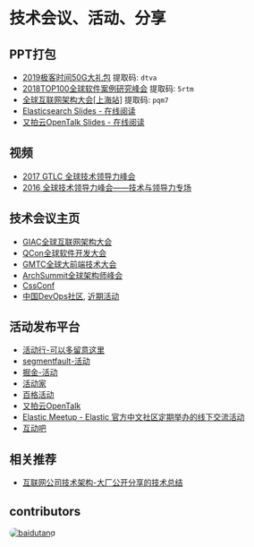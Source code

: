# 技术会议、活动、分享

## PPT打包
* [2019极客时间50G大礼包](https://pan.baidu.com/s/1ciU3H2WREoQnxR7ZnqJSPw) 提取码: <code>dtva</code>
* [2018TOP100全球软件案例研究峰会](https://pan.baidu.com/s/1ikqPLQRzIyjReOszkmw7zg) 提取码: <code>5rtm</code>
* [全球互联网架构大会[上海站]](https://pan.baidu.com/s/1omz7ngysZCHq1UBUTwJjLg) 提取码: <code>pqm7</code>
* [Elasticsearch Slides - 在线阅读](https://elasticsearch.cn/slides/)
* [又拍云OpenTalk Slides - 在线阅读](https://opentalk.upyun.com/)

## 视频
* [2017 GTLC 全球技术领导力峰会](https://daxue.qq.com/content/content/id/3384)
* [2016 全球技术领导力峰会——技术与领导力专场](https://daxue.qq.com/content/content/id/2732)

## 技术会议主页
* [GIAC全球互联网架构大会](http://www.thegiac.com/index.php)
* [QCon全球软件开发大会](https://2019.qconbeijing.com/)
* [GMTC全球大前端技术大会](https://gmtc2019.geekbang.org/)
* [ArchSummit全球架构师峰会](https://sz2019.archsummit.com/)
* [CssConf](http://cssconf.org/)
* [中国DevOps社区](https://DevOpsChina.org),  [近期活动](https://www.hdb.com/u/bqaf3u.html)

## 活动发布平台
* [活动行-可以多留意这里](http://www.huodongxing.com/)
* [segmentfault-活动](https://segmentfault.com/events)
* [掘金-活动](https://juejin.im/events/all)
* [活动家](https://www.huodongjia.com/)
* [百格活动](https://www.bagevent.com/)
* [又拍云OpenTalk](https://opentalk.upyun.com/)
* [Elastic Meetup - Elastic 官方中文社区定期举办的线下交流活动](https://meetup.elasticsearch.cn/event/index.html)
* [互动吧](https://www.hdb.com/)

## 相关推荐
* [互联网公司技术架构-大厂公开分享的技术总结](https://github.com/davideuler/architecture.of.internet-product)

## contributors
<a href="https://github.com/baiyutang"><img src="https://avatars3.githubusercontent.com/u/10782183?s=30" alt="baidutang" style="border-radius:15px">
</a>

